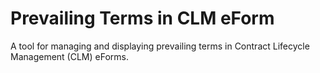 # Prevailing Terms in CLM eForm

A tool for managing and displaying prevailing terms in Contract Lifecycle Management (CLM) eForms.
